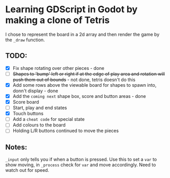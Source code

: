 # Learning GDScript in Godot by making a clone of Tetris

I chose to represent the board in a 2d array and then render the game by the `_draw` function.

## TODO:
- [x] Fix shape rotating over other pieces - done
- [ ] ~~Shapes to 'bump' left or right if at the edge of play area and rotation will push them out of bounds~~ - not done, tetris doesn't do this
- [x] Add some rows above the viewable board for  shapes to spawn into, donn't display - done
- [x] Add the `coming next` shape box, score and button areas - done
- [x] Score board
- [ ] Start, play and end states
- [x] Touch buttons
- [ ] Add a `cheat code` for special state
- [ ] Add colours to the board
- [ ] Holding L/R buttons continued to move the pieces

## Notes:

`_input` only tells you if when a button is pressed. Use this to set a `var` to show moving, in `_process` check for `var` and move accordingly. Need to watch out for speed.

